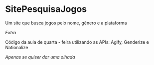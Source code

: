 # SitePesquisaJogos
Um site que busca jogos pelo nome, gênero e a plataforma  

*Extra*

Código da aula de quarta - feira
utilizando as APIs:
Agify, Genderize e Nationalize

*Apenas se quiser dar uma olhada*
